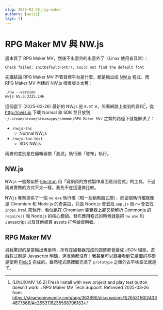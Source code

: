 ```yaml
---
slug: 2025-03-26_rpg-maker
authors: [weiji]
tags: []
---
```


# RPG Maker MV 與 NW.js

週末買了 RPG Maker MV，然後不出意外的出意外了（Linux 使用者日常）：

```
Check failed: InitDefaultFont(). Could not find the default font
```

先講結論 RPG Maker MV 不管目標平台是什麼，都是輸出成 [NW.js](https://github.com/nwjs/nw.js) 程式，而 RPG Maker MV 內建的 NW.js 樣板版本太舊：

```shell
./nw --version
nwjs 65.0.3325.146
```

這個當下 (2025-03-26) 最新的 NW.js 是 `0.97.0`，照著網路上查到的資料[^discussions]，從 http://nwjs.io 下載 Normal 和 SDK 並且放到 `~/.steam/steam/steamapps/common/RPG Maker MV/` 之類的路徑下就能解決了：

- `/nwjs-lnx`
  - Normal NW.js
- `/nwjs-lnx-test`
  - SDK NW.js

兩者的差別是在編輯器按「測試」執行跟「發布」執行。

[^discussions]: [LINUX/MV 1.6.2] Fresh Install with new project and play test button doesn’t work :: RPG Maker MV Tech Support. Retrieved 2025-03-26 from https://steamcommunity.com/app/363890/discussions/1/2653116024334677568/#c2653116235598796183

## NW.js

NW.js 一個類似於 [Electron](https://github.com/electron/electron) 用「寫網頁的方式製作桌面應用程式」的工具，不過兩者實做的方式不太一樣，我先不在這邊做比較。

NW.js 專案提供了一個 `nw.exe` 執行檔（和一些動態函式庫），而這個執行檔就像是 Chromium 和 Node.js 的奇美拉，只是 Node.js 會去找 `app,js` 而 `nw` 會去找 `index.html` 來執行，看似跑在 Chromium 瀏覽器上卻又能解析 Commonjs 的 `require()` 和 Node.js 的核心模組。發布應用程式的時候就是把 `nw.exe` 和 Javascript 以及其他網頁 assets 打包給使用者。

## RPG Maker MV

另我驚訝的是當輸出專案時，所有在編輯器完成的調整都會變成 JSON 組態，遊戲程式則是 Javascript 明碼，連混淆都沒有！我甚至可以直接看到它繪圖的基礎是使用 [PixiJS](https://github.com/pixijs/pixijs) 完成的。雖然程式碼裡面充滿了 `prototype` 之類的古早味語法就是了。
